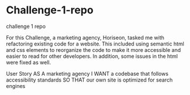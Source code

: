# Challenge-1-repo
challenge 1 repo

For this Challenge, a marketing agency, Horiseon, tasked me with refactoring existing code for a website. This included using semantic html and css elements to reorganize the code to make it more accessible and easier to read for other developers. In addition, some issues in the html were fixed as well.

User Story
AS A marketing agency
I WANT a codebase that follows accessibility standards
SO THAT our own site is optimized for search engines

